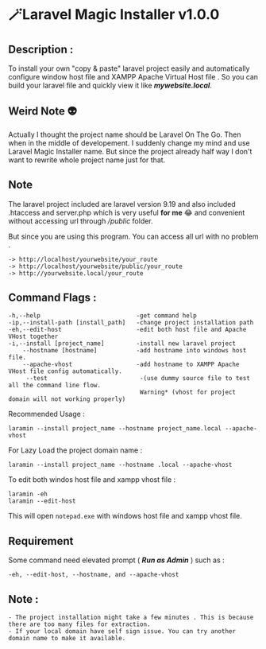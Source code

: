 
# 🪄Laravel Magic Installer v1.0.0

## Description : 
To install your own "copy & paste" laravel project easily and automatically configure window host file and XAMPP Apache Virtual Host file . So you can build your laravel file and quickly view it like *_**mywebsite.local**_*. 

## Weird Note 👽
Actually I thought the project name should be Laravel On The Go. Then when in the middle of developement. I suddenly change my mind and use Laravel Magic Installer name. But since the project already half way I don't want to rewrite whole project name just for that.

## Note
The laravel project included are laravel version 9.19 and also included .htaccess and server.php which is very useful **for me** 😂 and convenient without accessing url through */public* folder. 

But since you are using this program. You can access all url with no problem .

    -> http://localhost/yourwebsite/your_route
    -> http://localhost/yourwebsite/public/your_route
    -> http://yourwebsite.local/your_route
    
 
## Command Flags :

    -h,--help                           -get command help
    -ip,--install-path [install_path]   -change project installation path
    -eh,--edit-host                     -edit both host file and Apache VHost together
    -i,--install [project_name]         -install new laravel project
        --hostname [hostname]           -add hostname into windows host file.
        --apache-vhost                  -add hostname to XAMPP Apache VHost file config automatically.
         --test                          -(use dummy source file to test all the command line flow.
                                         Warning* (vhost for project domain will not working properly)

Recommended Usage :

    laramin --install project_name --hostname project_name.local --apache-vhost

For Lazy Load the project domain name :

    laramin --install project_name --hostname .local --apache-vhost

To edit both windos host file and xampp vhost file :

    laramin -eh
    laramin --edit-host
This will open `notepad.exe` with windows host file and xampp vhost file.

## Requirement
Some command need elevated prompt ( *_**Run as Admin**_* ) such as :

    -eh, --edit-host, --hostname, and --apache-vhost
## Note :

    - The project installation might take a few minutes . This is because there are too many files for extraction.
    - If your local domain have self sign issue. You can try another domain name to make it available.
